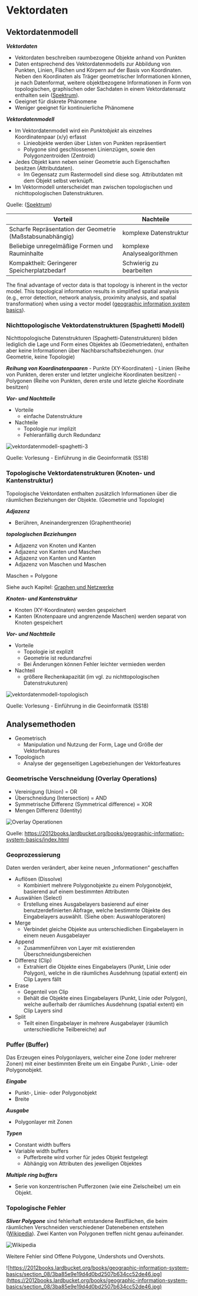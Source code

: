 # Vektordaten

## Vektordatenmodell

***Vektordaten*** 
- Vektordaten beschreiben raumbezogene Objekte anhand von Punkten
- Daten entsprechend des Vektordatenmodells zur Abbildung von Punkten, Linien, Flächen und Körpern auf der Basis von Koordinaten. Neben den Koordinaten als Träger geometrischer Informationen können, je nach Datenformat, weitere objektbezogene Informationen in Form von topologischen, graphischen oder Sachdaten in einem Vektordatensatz enthalten sein ([Spektrum](https://www.spektrum.de/lexikon/kartographie-geomatik/vektordaten/5099)).
- Geeignet für diskrete Phänomene
- Weniger geeignet für kontinuierliche Phänomene 

***Vektordatenmodell***
- Im Vektordatenmodell wird ein *Punktobjekt* als einzelnes Koordinatenpaar (x/y) erfasst
    - Linieobjekte werden über Listen von Punkten repräsentiert
    - Polygone sind geschlossenen Linienzügen, sowie den Polygonzentroiden (Zentroid)
- Jedes Objekt kann neben seiner Geometrie auch Eigenschaften besitzen (Attributdaten).
    - Im Gegensatz zum Rastermodell sind diese sog. Attributdaten mit dem Objekt selbst verknüpft.
- Im Vektormodell unterscheidet man zwischen topologischen und nichttopologischen Datenstrukturen.

Quelle: ([Spektrum](https://www.spektrum.de/lexikon/geographie/vektordaten/8542))


| Vorteil | Nachteile |
| ------- | --------- |
| Scharfe Repräsentation der Geometrie (Maßstabsunabhängig) | komplexe Datenstruktur |
| Beliebige unregelmäßige Formen und Rauminhalte | komplexe Analysealgorithmen |
| Kompaktheit: Geringerer Speicherplatzbedarf | Schwierig zu bearbeiten |

The final advantage of vector data is that topology is inherent in the vector model. This topological information results in simplified spatial analysis (e.g., error detection, network analysis, proximity analysis, and spatial transformation) when using a vector model ([geographic information system basics](https://2012books.lardbucket.org/books/geographic-information-system-basics/index.html)).


### Nichttopologische Vektordatenstrukturen (Spaghetti Modell)

Nichttopologische Datenstrukturen (Spaghetti-Datenstrukturen) bilden lediglich die Lage und Form eines Objektes ab (Geometriedaten), enthalten aber keine Informationen über Nachbarschaftsbeziehungen. (nur Geometrie, keine Topologie)

***Reihung von Koordinatenpaaren***
    - Punkte (XY-Koordinaten)
    - Linien (Reihe von Punkten, deren erster und letzter ungleiche Koordinaten besitzen)
    - Polygonen (Reihe von Punkten, deren erste und letzte gleiche Koordinate besitzen)

***Vor- und Nachtteile***
- Vorteile
    - einfache Datenstrukture
- Nachteile
    - Topologie nur implizit
    - Fehleranfällig durch Redundanz

![vektordatenmodell-spaghetti-3](bilder/vektordatenmodell-spaghetti-3.png)

Quelle: Vorlesung - Einführung in die Geoinformatik (SS18)


### Topologische Vektordatenstrukturen (Knoten- und Kantenstruktur)

Topologische Vektordaten enthalten zusätzlich Informationen über die räumlichen Beziehungen der Objekte. (Geometrie und Topologie)

***Adjazenz***
- Berühren, Aneinandergrenzen (Graphentheorie)

***topologischen Beziehungen***
- Adjazenz von Knoten und Kanten
- Adjazenz von Kanten und Maschen
- Adjazenz von Kanten und Kanten
- Adjazenz von Maschen und Maschen

Maschen = Polygone

Siehe auch Kapitel: [Graphen und Netzwerke](gis/09-graphen-netzwerke.md)

***Knoten- und Kantenstruktur***
- Knoten (XY-Koordinaten) werden gespeichert
- Kanten (Knotenpaare und angrenzende Maschen) werden separat von Knoten gespeichert

***Vor- und Nachtteile***
- Vorteile
    - Topologie ist explizit
    - Geometrie ist redundanzfrei
    - Bei Änderungen können Fehler leichter vermieden werden
- Nachteil
    - größere Rechenkapazität (im vgl. zu nichttopologischen Datenstrukuturen)

![vektordatenmodell-topologisch](bilder/vektordatenmodell-topologisch-2.png)

Quelle: Vorlesung - Einführung in die Geoinformatik (SS18)


## Analysemethoden

- Geometrisch
    - Manipulation und Nutzung der Form, Lage und Größe der Vektorfeatures
- Topologisch
    - Analyse der gegenseitigen Lagebeziehungen der Vektorfeatures


### Geometrische Verschneidung (Overlay Operations)

- Vereinigung (Union) = OR
- Überschneidung (Intersection) = AND
- Symmetrische Differenz (Symmetrical difference) = XOR
- Mengen Differenz (Identity)

![Overlay Operationen](bilder/vector-overlay-methods.png)

Quelle: https://2012books.lardbucket.org/books/geographic-information-system-basics/index.html


### Geoprozessierung

Daten werden verändert, aber keine neuen „Informationen“ geschaffen

- Auflösen (Dissolve)
    - Kombiniert mehrere Polygonobjekte zu einem Polygonobjekt, basierend auf einem bestimmten Attributen
- Auswählen (Select)
    - Erstellung eines Ausgabelayers basierend auf einer benutzerdefinierten Abfrage, welche bestimmte Objekte des Eingabelayers auswählt. (Siehe oben: Auswahloperatoren)
- Merge
    - Verbindet gleiche Objekte aus unterschiedlichen Eingabelayern in einem neuen Ausgabelayer
- Append
    - Zusammenführen von Layer mit existierenden Überschneidungsbereichen
- Differenz (Clip)
    - Extrahiert die Objekte eines Eingabelayers (Punkt, Linie oder Polygon), welche in die räumliches Ausdehnung (spatial extent) ein Clip Layers fällt
- Erase
    - Gegenteil von Clip
    - Behält die Objekte eines Eingabelayers (Punkt, Linie oder Polygon), welche außerhalb der räumliches Ausdehnung (spatial extent) ein Clip Layers sind
- Split
    - Teilt einen Eingabelayer in mehrere Ausgabelayer (räumlich unterschiedliche Teilbereiche) auf


### Puffer (Buffer)

Das Erzeugen eines Polygonlayers, welcher eine Zone (oder mehrerer Zonen) mit einer bestimmten Breite um ein Eingabe Punkt-, Linie- oder Polygonobjekt.

***Eingabe***
- Punkt-, Linie- oder Polygonobjekt
- Breite

***Ausgabe***
- Polygonlayer mit Zonen

***Typen***
- Constant width buffers
- Variable width buffers
    - Pufferbreite wird vorher für jedes Objekt festgelegt
    - Abhängig von Attributen des jeweiligen Objektes

***Multiple ring buffers***
- Serie von konzentrischen Pufferzonen (wie eine Zielscheibe) um ein Objekt.


### Topologische Fehler 

***Sliver Polygone*** sind fehlerhaft entstandene Restflächen, die beim räumlichen Verschneiden verschiedener Datenebenen entstehen ([Wikipedia](https://de.wikipedia.org/wiki/Sliver_Polygon)). Zwei Kanten von Polygonen treffen nicht genau aufeinander.

![Wikipedia](https://upload.wikimedia.org/wikipedia/commons/3/3b/Slivers.PNG)

Weitere Fehler sind Offene Polygone, Undershots und Overshots.

![https://2012books.lardbucket.org/books/geographic-information-system-basics/section_08/3ba85e9e19d4d0bd2507b634cc52de46.jpg](https://2012books.lardbucket.org/books/geographic-information-system-basics/section_08/3ba85e9e19d4d0bd2507b634cc52de46.jpg)
